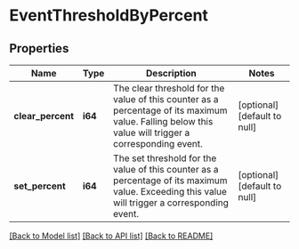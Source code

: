 # EventThresholdByPercent

## Properties
Name | Type | Description | Notes
------------ | ------------- | ------------- | -------------
**clear_percent** | **i64** | The clear threshold for the value of this counter as a percentage of its maximum value. Falling below this value will trigger a corresponding event. | [optional] [default to null]
**set_percent** | **i64** | The set threshold for the value of this counter as a percentage of its maximum value. Exceeding this value will trigger a corresponding event. | [optional] [default to null]

[[Back to Model list]](../README.md#documentation-for-models) [[Back to API list]](../README.md#documentation-for-api-endpoints) [[Back to README]](../README.md)


